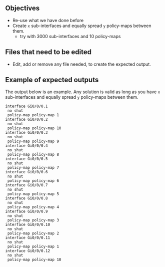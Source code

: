 ## Objectives

* Re-use what we have done before
* Create `x` sub-interfaces and equally spread `y` policy-maps between them.
    * try with 3000 sub-interfaces and 10 policy-maps

## Files that need to be edited

* Edit, add or remove any file needed, to create the expected output.

## Example of expected outputs

The output below is an example. Any solution is valid as long as you have `x` sub-interfaces and equally spread `y` policy-maps between them.

```buildoutcfg
interface Gi0/0/0.1
 no shut
 policy-map policy-map 1
interface Gi0/0/0.2
 no shut
 policy-map policy-map 10
interface Gi0/0/0.3
 no shut
 policy-map policy-map 9
interface Gi0/0/0.4
 no shut
 policy-map policy-map 8
interface Gi0/0/0.5
 no shut
 policy-map policy-map 7
interface Gi0/0/0.6
 no shut
 policy-map policy-map 6
interface Gi0/0/0.7
 no shut
 policy-map policy-map 5
interface Gi0/0/0.8
 no shut
 policy-map policy-map 4
interface Gi0/0/0.9
 no shut
 policy-map policy-map 3
interface Gi0/0/0.10
 no shut
 policy-map policy-map 2
interface Gi0/0/0.11
 no shut
 policy-map policy-map 1
interface Gi0/0/0.12
 no shut
 policy-map policy-map 10
```